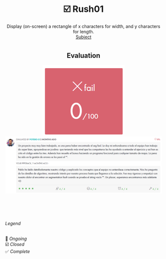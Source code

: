 # <h1 align="center"> :ballot_box_with_check: Rush01</h1>
<p align="center">
 Display (on-screen) a rectangle of x characters for width, and y characters for length.<br>
<a href="../Resources/Subjects/en.subject_rush01.pdf">Subject</a>
</p>

# <h2 align="center"> Evaluation </h1>
<p align="center">
<a><img src="../Resources/Evals/grade_rush01.png" alt="evaluation2" class="centerImage"/></a><br />
<a><img src="../Resources/Evals/grades_rush01.png" alt="evaluation" width=1000 class="centerImage"/></a><br />
</p>

<br>
<br>
<br>

###### Legend
:black_square_button: _Ongoing_<br />
:ballot_box_with_check: _Closed_<br />
:white_check_mark: _Complete_<br />
